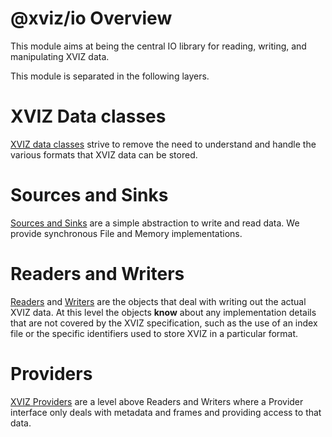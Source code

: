 # @xviz/io Overview

This module aims at being the central IO library for reading, writing, and manipulating
XVIZ data.

This module is separated in the following layers.

# XVIZ Data classes

[XVIZ data classes](/docs/api-reference/io/overview.md) strive to remove the need to
understand and handle the various formats that XVIZ data can be stored.

# Sources and Sinks

[Sources and Sinks](/docs/api-reference/io/overview-source-sink.md) are a simple abstraction to write and read data. We provide
synchronous File and Memory implementations.

# Readers and Writers

[Readers](/docs/api-reference/io/overview-writer.md) and [Writers](/docs/api-reference/io/overview-writer.md) are the objects that deal with writing out the actual XVIZ
data. At this level the objects **know** about any implementation details that
are not covered by the XVIZ specification, such as the use of an index file or
the specific identifiers used to store XVIZ in a particular format.

# Providers

[XVIZ Providers](/docs/api-reference/io/overview-provider.md) are a level above Readers and Writers where a Provider interface only
deals with metadata and frames and providing access to that data.
